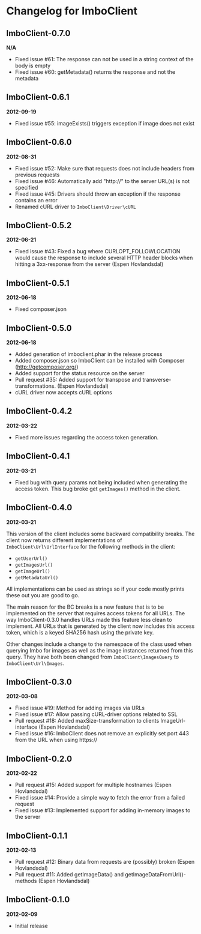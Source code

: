 Changelog for ImboClient
========================

ImboClient-0.7.0
----------------
__N/A__

* Fixed issue #61: The response can not be used in a string context of the body is empty
* Fixed issue #60: getMetadata() returns the response and not the metadata

ImboClient-0.6.1
----------------
__2012-09-19__

* Fixed issue #55: imageExists() triggers exception if image does not exist

ImboClient-0.6.0
----------------
__2012-08-31__

* Fixed issue #52: Make sure that requests does not include headers from previous requests
* Fixed issue #46: Automatically add "http://" to the server URL(s) is not specified
* Fixed issue #45: Drivers should throw an exception if the response contains an error
* Renamed cURL driver to `ImboClient\Driver\cURL`

ImboClient-0.5.2
----------------
__2012-06-21__

* Fixed issue #43: Fixed a bug where CURLOPT\_FOLLOWLOCATION would cause the response to include several HTTP header blocks when hitting a 3xx-response from the server (Espen Hovlandsdal)

ImboClient-0.5.1
----------------
__2012-06-18__

* Fixed composer.json

ImboClient-0.5.0
----------------
__2012-06-18__

* Added generation of imboclient.phar in the release process
* Added composer.json so ImboClient can be installed with Composer (http://getcomposer.org/)
* Added support for the status resource on the server
* Pull request #35: Added support for transpose and transverse-transformations. (Espen Hovlandsdal)
* cURL driver now accepts cURL options

ImboClient-0.4.2
----------------
__2012-03-22__

* Fixed more issues regarding the access token generation.

ImboClient-0.4.1
----------------
__2012-03-21__

* Fixed bug with query params not being included when generating the access token. This bug broke get `getImages()` method in the client.

ImboClient-0.4.0
----------------
__2012-03-21__

This version of the client includes some backward compatibility breaks. The client now returns different implementations of `ImboClient\Url\UrlInterface` for the following methods in the client:

* `getUserUrl()`
* `getImagesUrl()`
* `getImageUrl()`
* `getMetadataUrl()`

All implementations can be used as strings so if your code mostly prints these out you are good to go.

The main reason for the BC breaks is a new feature that is to be implemented on the server that requires access tokens for all URLs. The way ImboClient-0.3.0 handles URLs made this feature less clean to implement. All URLs that is generated by the client now includes this access token, which is a keyed SHA256 hash using the private key.

Other changes include a change to the namespace of the class used when querying Imbo for images as well as the image instances returned from this query. They have both been changed from `ImboClient\ImagesQuery` to `ImboClient\Url\Images`.

ImboClient-0.3.0
----------------
__2012-03-08__

* Fixed issue #19: Method for adding images via URLs
* Fixed issue #17: Allow passing cURL-driver options related to SSL
* Pull request #18: Added maxSize-transformation to clients ImageUrl-interface (Espen Hovlandsdal)
* Fixed issue #16: ImboClient does not remove an explicitly set port 443 from the URL when using https://

ImboClient-0.2.0
----------------
__2012-02-22__

* Pull request #15: Added support for multiple hostnames (Espen Hovlandsdal)
* Fixed issue #14: Provide a simple way to fetch the error from a failed request
* Fixed issue #13: Implemented support for adding in-memory images to the server

ImboClient-0.1.1
----------------
__2012-02-13__

* Pull request #12: Binary data from requests are (possibly) broken (Espen Hovlandsdal)
* Pull request #11: Added getImageData() and getImageDataFromUrl()-methods (Espen Hovlandsdal)

ImboClient-0.1.0
----------------
__2012-02-09__

* Initial release
